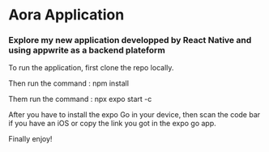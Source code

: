 # Aora Application
### Explore my new application developped by React Native and using appwrite as a backend plateform

To run the application, first clone the repo locally.

Then run the command : npm install

Them run the command :  npx expo start -c

After you have to install the expo Go in your device, then scan the code bar if you have an iOS or copy the link you got in the expo go app.

Finally enjoy!
